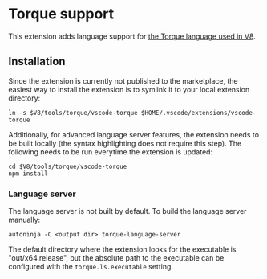 # Torque support

This extension adds language support for [the Torque language used in V8](https://v8.dev/docs/torque).

## Installation

Since the extension is currently not published to the marketplace, the easiest way to
install the extension is to symlink it to your local extension directory:

```
ln -s $V8/tools/torque/vscode-torque $HOME/.vscode/extensions/vscode-torque
```

Additionally, for advanced language server features, the extension needs to be built
locally (the syntax highlighting does not require this step). The following needs to be run
everytime the extension is updated:

```
cd $V8/tools/torque/vscode-torque
npm install
```

### Language server

The language server is not built by default. To build the language server manually:

```
autoninja -C <output dir> torque-language-server
```

The default directory where the extension looks for the executable is "out/x64.release",
but the absolute path to the executable can be configured with the `torque.ls.executable`
setting.
